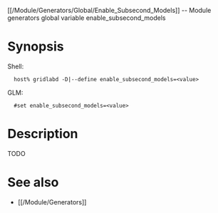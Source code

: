 [[/Module/Generators/Global/Enable_Subsecond_Models]] -- Module generators global variable enable_subsecond_models

# Synopsis
Shell:
~~~
  host% gridlabd -D|--define enable_subsecond_models=<value>
~~~
GLM:
~~~
  #set enable_subsecond_models=<value>
~~~

# Description

TODO

# See also
* [[/Module/Generators]]
